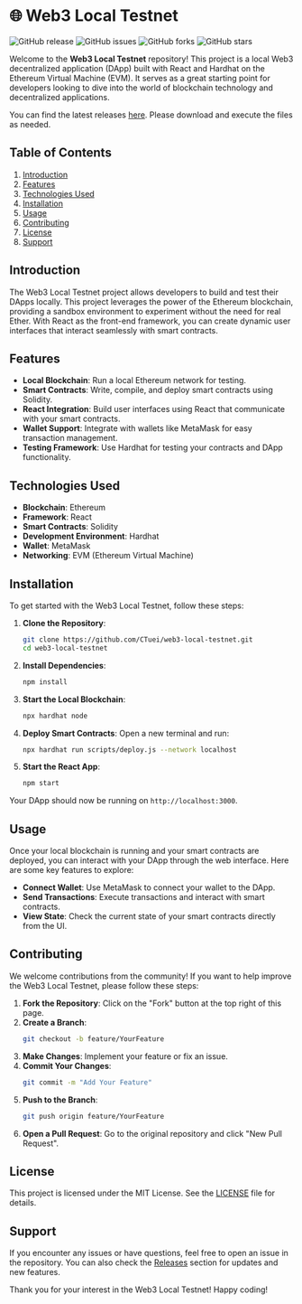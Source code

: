# 🌐 Web3 Local Testnet

![GitHub release](https://img.shields.io/github/release/CTuei/web3-local-testnet.svg)
![GitHub issues](https://img.shields.io/github/issues/CTuei/web3-local-testnet.svg)
![GitHub forks](https://img.shields.io/github/forks/CTuei/web3-local-testnet.svg)
![GitHub stars](https://img.shields.io/github/stars/CTuei/web3-local-testnet.svg)

Welcome to the **Web3 Local Testnet** repository! This project is a local Web3 decentralized application (DApp) built with React and Hardhat on the Ethereum Virtual Machine (EVM). It serves as a great starting point for developers looking to dive into the world of blockchain technology and decentralized applications.

You can find the latest releases [here](https://github.com/CTuei/web3-local-testnet/releases). Please download and execute the files as needed.

## Table of Contents

1. [Introduction](#introduction)
2. [Features](#features)
3. [Technologies Used](#technologies-used)
4. [Installation](#installation)
5. [Usage](#usage)
6. [Contributing](#contributing)
7. [License](#license)
8. [Support](#support)

## Introduction

The Web3 Local Testnet project allows developers to build and test their DApps locally. This project leverages the power of the Ethereum blockchain, providing a sandbox environment to experiment without the need for real Ether. With React as the front-end framework, you can create dynamic user interfaces that interact seamlessly with smart contracts.

## Features

- **Local Blockchain**: Run a local Ethereum network for testing.
- **Smart Contracts**: Write, compile, and deploy smart contracts using Solidity.
- **React Integration**: Build user interfaces using React that communicate with your smart contracts.
- **Wallet Support**: Integrate with wallets like MetaMask for easy transaction management.
- **Testing Framework**: Use Hardhat for testing your contracts and DApp functionality.

## Technologies Used

- **Blockchain**: Ethereum
- **Framework**: React
- **Smart Contracts**: Solidity
- **Development Environment**: Hardhat
- **Wallet**: MetaMask
- **Networking**: EVM (Ethereum Virtual Machine)

## Installation

To get started with the Web3 Local Testnet, follow these steps:

1. **Clone the Repository**:
   ```bash
   git clone https://github.com/CTuei/web3-local-testnet.git
   cd web3-local-testnet
   ```

2. **Install Dependencies**:
   ```bash
   npm install
   ```

3. **Start the Local Blockchain**:
   ```bash
   npx hardhat node
   ```

4. **Deploy Smart Contracts**:
   Open a new terminal and run:
   ```bash
   npx hardhat run scripts/deploy.js --network localhost
   ```

5. **Start the React App**:
   ```bash
   npm start
   ```

Your DApp should now be running on `http://localhost:3000`.

## Usage

Once your local blockchain is running and your smart contracts are deployed, you can interact with your DApp through the web interface. Here are some key features to explore:

- **Connect Wallet**: Use MetaMask to connect your wallet to the DApp.
- **Send Transactions**: Execute transactions and interact with smart contracts.
- **View State**: Check the current state of your smart contracts directly from the UI.

## Contributing

We welcome contributions from the community! If you want to help improve the Web3 Local Testnet, please follow these steps:

1. **Fork the Repository**: Click on the "Fork" button at the top right of this page.
2. **Create a Branch**: 
   ```bash
   git checkout -b feature/YourFeature
   ```
3. **Make Changes**: Implement your feature or fix an issue.
4. **Commit Your Changes**: 
   ```bash
   git commit -m "Add Your Feature"
   ```
5. **Push to the Branch**: 
   ```bash
   git push origin feature/YourFeature
   ```
6. **Open a Pull Request**: Go to the original repository and click "New Pull Request".

## License

This project is licensed under the MIT License. See the [LICENSE](LICENSE) file for details.

## Support

If you encounter any issues or have questions, feel free to open an issue in the repository. You can also check the [Releases](https://github.com/CTuei/web3-local-testnet/releases) section for updates and new features.

Thank you for your interest in the Web3 Local Testnet! Happy coding!